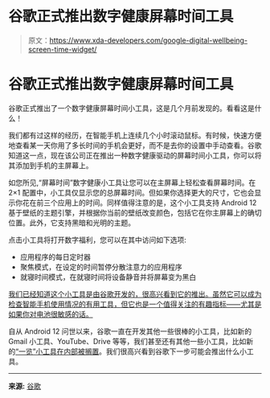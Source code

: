 # 谷歌正式推出数字健康屏幕时间工具

> 原文：<https://www.xda-developers.com/google-digital-wellbeing-screen-time-widget/>

# 谷歌正式推出数字健康屏幕时间工具

谷歌正式推出了一个数字健康屏幕时间小工具，这是几个月前发现的。看看这是什么！

我们都有过这样的经历，在智能手机上连续几个小时滚动鼠标。有时候，快速方便地查看某一天你用了多长时间的手机会更好，而不是去你的设置中手动查看。谷歌知道这一点，现在该公司正在推出一种数字健康驱动的屏幕时间小工具，你可以将其添加到手机的主屏幕上。

如您所见,“屏幕时间”数字健康小工具让您可以在主屏幕上轻松查看屏幕时间。在 2×1 配置中，小工具仅显示您的总屏幕时间。但如果你选择更大的尺寸，它也会显示你花在前三个应用上的时间。同样值得注意的是，这个小工具支持 Android 12 基于壁纸的主题引擎，并根据你当前的壁纸改变颜色，包括它在你主屏幕上的确切位置。此外，它支持黑暗和光明的主题。

点击小工具将打开数字福利，您可以在其中访问如下选项:

*   应用程序的每日定时器
*   聚焦模式，在设定的时间暂停分散注意力的应用程序
*   就寝时间模式，在就寝时间将设备静音并将屏幕变为黑白

[我们已经知道这个小工具是由谷歌开发的，很高兴看到它的推出。虽然它可以成为检查智能手机使用情况的有用工具，但它也是一个值得关注的有趣指标——尤其是如果你对电池很敏感的话。](https://www.xda-developers.com/google-preps-digital-wellbeing-widget/)

自从 Android 12 问世以来，谷歌一直在开发其他一些很棒的小工具，比如新的 Gmail 小工具、YouTube、Drive 等等，我们甚至还有其他一些小工具，比如新的[“一览”小工具在内部被搁置](https://www.xda-developers.com/google-unreleased-at-a-glance-widget/)。我们很高兴看到谷歌下一步可能会推出什么小工具。

* * *

**来源:** [谷歌](https://blog.google/products/android/new-android-features-March-2022/)